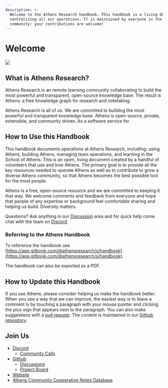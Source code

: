 ```yaml
---
description: >-
  Welcome to the Athens Research handbook. This handbook is a living document
  centralizing all our operations. It is maintained by everyone in the
  community: your contributions are welcome!
---
```


# Welcome

![](.gitbook/assets/athens-logo.svg)

## What is Athens Research?

Athens Research is an remote learning community collaborating to build the most powerful and transparent, open-source knowledge base. The result is Athens: a free knowledge graph for research and notetaking. 

Athens Research is all of us. We are committed to building the most powerful and transparent knowledge base. Athens is open-source, private, extensible, and community driven. As a software service for

## How to Use this Handbook

This handbook documents operations at Athens Research, including: using Athens, building Athens, managing team operations, and learning in the School of Athens. This is an open, living document created by a handful of volunteers that use and love Athens. The primary goal is to provide all the key resources needed to operate Athens as well as to contribute to grow a diverse Athens community, so that Athens becomes the best possible tool for the most people. 

Athens is a free, open-source resource and we are committed to keeping it that way. We welcome comments and feedback from everyone and hope that people of any expertise or background feel comfortable sharing and helping us build. Diversity matters.

Questions? Ask anything in our [Discussion](https://github.com/athensresearch/athens/discussions) area and for quick help  come chat with the team on [Discord](https://discord.gg/as9h8yHNfD). 

### Referring to the Athens Handbook

To reference the handbook use [https://app.gitbook.com/@athensresearch/s/handbook](https://app.gitbook.com/@athensresearch/s/handbook).

The handbook can also be exported as a PDF. 

## How to Update this Handbook

If you use Athens, please consider helping us make the handbook better. When you see a way that we can improve, the easiest way is to leave a comment is by touching a paragraph with your mouse pointer and clicking the plus sign that appears next to the paragraph. You can also make suggestions with a [pull request](https://github.com/athensresearch/handbook/pulls). The content is maintained in our [Github repository](https://github.com/athensresearch/handbook). 

## Join Us

* [Discord](https://discord.gg/as9h8yHNfD)
  * [Community Calls](https://calendar.google.com/calendar/u/7?cid=NjVnZjNvY2JuczN0cmhqODZhbm8xbzA2NDhAZ3JvdXAuY2FsZW5kYXIuZ29vZ2xlLmNvbQ)
* [Github](https://github.com/athensresearch/)
  * [Discussions](https://github.com/athensresearch/athens/discussions)
  * [Project Board](https://github.com/athensresearch/athens/projects)
* [Website](https://athens-research.ghost.io/)
* [Athens Community Cooperative Notes Database](https://roamresearch.com/#/app/athensresearch/)

